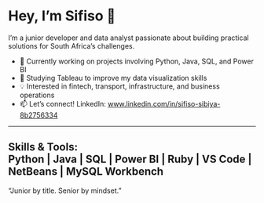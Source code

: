 # Hey, I’m Sifiso 👋
I’m a junior developer and data analyst passionate about building practical solutions for South Africa’s challenges.  
- 🔭 Currently working on projects involving Python, Java, SQL, and Power BI  
- 🌱 Studying Tableau to improve my data visualization skills  
- 💡 Interested in fintech, transport, infrastructure, and business operations  
- 📫 Let’s connect! 
LinkedIn: www.linkedin.com/in/sifiso-sibiya-8b2756334 
---
**Skills & Tools:**  
Python | Java | SQL | Power BI | Ruby | VS Code | NetBeans | MySQL Workbench  
---
“Junior by title. Senior by mindset.”  
